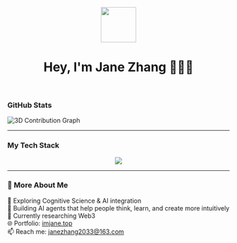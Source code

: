 <p align="center">
  <img src="https://media.giphy.com/media/hvRJCLFzcasrR4ia7z/giphy.gif" width="80"/>
</p>

<h1 align="center">Hey, I'm Jane Zhang 👩🏻‍💻</h1>

<!-- 🔹 删除所有多余的 --- 分隔线 -->
<br>

### GitHub Stats
![3D Contribution Graph](./profile-3d-contrib/profile-green-animate.svg)

---

### My Tech Stack

<p align="center">
  <img src="https://skillicons.dev/icons?i=react,nextjs,ts,js,html,css,tailwind,python,nodejs,express,mongodb,vercel,figma,git,github" />
</p>

---

### 🌸 More About Me
🧠 Exploring Cognitive Science & AI integration<br>
🤖 Building AI agents that help people think, learn, and create more intuitively<br>
🔗 Currently researching Web3<br>
🌐 Portfolio: [imjane.top](https://imjane.top)<br>
📫 Reach me: [janezhang2033@163.com](mailto:janezhang2033@163.com)
